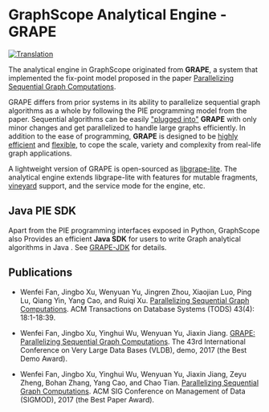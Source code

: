 # GraphScope Analytical Engine - GRAPE

[![Translation](https://shields.io/badge/README-%E4%B8%AD%E6%96%87-blue)](README-zh.md)

The analytical engine in GraphScope originated from **GRAPE**, a system that implemented the fix-point model proposed in the paper [Parallelizing Sequential Graph Computations](https://dl.acm.org/doi/10.1145/3282488). 

GRAPE differs from prior systems in its ability to parallelize sequential graph algorithms as a whole by following the PIE programming model from the paper. Sequential algorithms can be easily ["plugged into"](https://github.com/alibaba/libgrape-lite/blob/master/examples/analytical_apps/sssp/sssp_auto.h) **GRAPE** with only minor changes and get parallelized to handle large graphs efficiently. In addition to the ease of programming, **GRAPE** is designed to be [highly efficient](https://github.com/alibaba/libgrape-lite/blob/master/Performance.md) and [flexible](https://github.com/alibaba/libgrape-lite/blob/master/examples/gnn_sampler), to cope the scale, variety and complexity from real-life graph applications.

A lightweight version of GRAPE is open-sourced as [libgrape-lite](https://github.com/alibaba/libgrape-lite/). The analytical engine extends libgrape-lite with features for mutable fragments, [vineyard](https://github.com/v6d-io/v6d) support, and the service mode for the engine, etc.

## Java PIE SDK

Apart from the PIE programming interfaces exposed in Python, GraphScope also
Provides an efficient **Java SDK** for users to write Graph analytical algorithms in Java . See [GRAPE-JDK](java/) for details.

## Publications

- Wenfei Fan, Jingbo Xu, Wenyuan Yu, Jingren Zhou, Xiaojian Luo, Ping Lu, Qiang Yin, Yang Cao, and Ruiqi Xu. [Parallelizing Sequential Graph Computations](https://dl.acm.org/doi/10.1145/3282488). ACM Transactions on Database Systems (TODS) 43(4): 18:1-18:39.

- Wenfei Fan, Jingbo Xu, Yinghui Wu, Wenyuan Yu, Jiaxin Jiang. [GRAPE: Parallelizing Sequential Graph Computations](http://www.vldb.org/pvldb/vol10/p1889-fan.pdf). The 43rd International Conference on Very Large Data Bases (VLDB), demo, 2017 (the Best Demo Award).

- Wenfei Fan, Jingbo Xu, Yinghui Wu, Wenyuan Yu, Jiaxin Jiang, Zeyu Zheng, Bohan Zhang, Yang Cao, and Chao Tian. [Parallelizing Sequential Graph Computations](https://dl.acm.org/doi/10.1145/3035918.3035942). ACM SIG Conference on Management of Data (SIGMOD), 2017 (the Best Paper Award).
